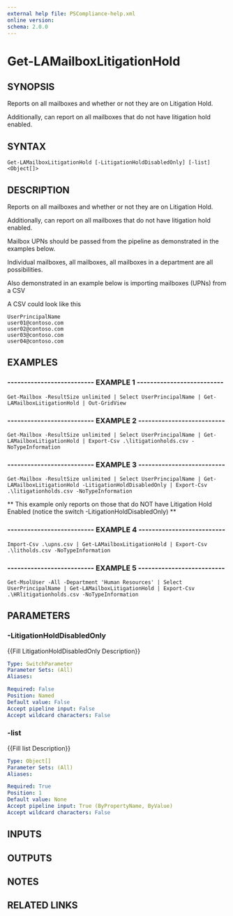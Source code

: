 ```yaml
---
external help file: PSCompliance-help.xml
online version: 
schema: 2.0.0
---
```


# Get-LAMailboxLitigationHold

## SYNOPSIS
Reports on all mailboxes and whether or not they are on Litigation Hold.
 
Additionally, can report on all mailboxes that do not have litigation hold enabled.

## SYNTAX

```
Get-LAMailboxLitigationHold [-LitigationHoldDisabledOnly] [-list] <Object[]>
```

## DESCRIPTION
Reports on all mailboxes and whether or not they are on Litigation Hold.
 
Additionally, can report on all mailboxes that do not have litigation hold enabled.

Mailbox UPNs should be passed from the pipeline as demonstrated in the examples below.

Individual mailboxes, all mailboxes, all mailboxes in a department are all possibilities.

Also demonstrated in an example below is importing mailboxes (UPNs) from a CSV

A CSV could look like this
```
UserPrincipalName
user01@contoso.com
user02@contoso.com
user03@contoso.com
user04@contoso.com
```
## EXAMPLES

### -------------------------- EXAMPLE 1 --------------------------
```
Get-Mailbox -ResultSize unlimited | Select UserPrincipalName | Get-LAMailboxLitigationHold | Out-GridView
```

### -------------------------- EXAMPLE 2 --------------------------
```
Get-Mailbox -ResultSize unlimited | Select UserPrincipalName | Get-LAMailboxLitigationHold | Export-Csv .\litigationholds.csv -NoTypeInformation
```

### -------------------------- EXAMPLE 3 --------------------------
```
Get-Mailbox -ResultSize unlimited | Select UserPrincipalName | Get-LAMailboxLitigationHold -LitigationHoldDisabledOnly | Export-Csv .\litigationholds.csv -NoTypeInformation
```

** This example only reports on those that do NOT have Litigation Hold Enabled (notice the switch -LitigationHoldDisabledOnly) **

### -------------------------- EXAMPLE 4 --------------------------
```
Import-Csv .\upns.csv | Get-LAMailboxLitigationHold | Export-Csv .\litholds.csv -NoTypeInformation
```

### -------------------------- EXAMPLE 5 --------------------------
```
Get-MsolUser -All -Department 'Human Resources' | Select UserPrincipalName | Get-LAMailboxLitigationHold | Export-Csv .\HRlitigationholds.csv -NoTypeInformation
```

## PARAMETERS

### -LitigationHoldDisabledOnly
{{Fill LitigationHoldDisabledOnly Description}}

```yaml
Type: SwitchParameter
Parameter Sets: (All)
Aliases: 

Required: False
Position: Named
Default value: False
Accept pipeline input: False
Accept wildcard characters: False
```

### -list
{{Fill list Description}}

```yaml
Type: Object[]
Parameter Sets: (All)
Aliases: 

Required: True
Position: 1
Default value: None
Accept pipeline input: True (ByPropertyName, ByValue)
Accept wildcard characters: False
```

## INPUTS

## OUTPUTS

## NOTES

## RELATED LINKS

